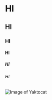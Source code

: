 # HI
## HI
### HI
#### HI
##### HI
###### HI


![Image of Yaktocat](https://octodex.github.com/images/yaktocat.png)
